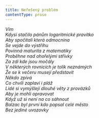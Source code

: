 ```yaml
---
title: Neřešený problém
contentType: prose
---
```


_Vím  
Kdysi stačilo pánům logaritmické pravítko  
Aby spočítali která odmocnina  
Se vejde do výstřihu  
Povinná maturita z matematiky  
Proběhne nad ohořelými střívky  
Za zdí kde jsou močály  
V některých rovnicích je tolik neznámých  
Že se k večeru musejí představit  
Někdo zpívá  
Co chvíli zaplaví i pláž  
Lidé si vymýšlejí dlouhé věty z provázků  
Aby je mohli opravovat  
Když už si není na co sáhnout  
Balzac byl první kdo popsal celé město  
Bez jediné uvozovky_
